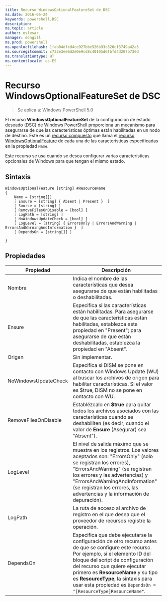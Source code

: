 ```yaml
---
title: Recurso WindowsOptionalFeatureSet de DSC
ms.date: 2016-05-24
keywords: powershell,DSC
description: 
ms.topic: article
author: eslesar
manager: dongill
ms.prod: powershell
ms.openlocfilehash: 1fab04dfcd4ce927bbe526b93c826cf3749a42a5
ms.sourcegitcommit: c732e3ee6d2e0e9cd8c40105d6fbfd4d207b730d
ms.translationtype: HT
ms.contentlocale: es-ES
---
```

# <a name="dsc-windowsoptionalfeatureset-resource"></a>Recurso WindowsOptionalFeatureSet de DSC

> Se aplica a: Windows PowerShell 5.0

El recurso **WindowsOptionalFeatureSet** de la configuración de estado deseado (DSC) de Windows PowerShell proporciona un mecanismo para asegurarse de que las características óptimas están habilitadas en un nodo de destino. Este es un [recurso compuesto](authoringResourceComposite.md) que llama el [recurso WindowsOptionalFeature](windowsOptionalFeatureResource.md) de cada una de las características especificadas en la propiedad `Name`.

Este recurso se usa cuando se desea configurar varias características opcionales de Windows para que tengan el mismo estado.

## <a name="syntax"></a>Sintaxis

```
WindowsOptionalFeature [string] #ResourceName
{
    Name = [string[]]
    [ Ensure = [string] { Absent | Present }  ]
    [ Source = [string] ] 
    [ RemoveFilesOnDisable = [bool] ]  
    [ LogPath = [string] ]
    [ NoWindowsUpdateCheck = [bool] ]
    [ LogLevel = [string] { ErrorsOnly | ErrorsAndWarning | ErrorsAndWarningAndInformation }  ]
    [ DependsOn = [string[]] ]
    
}
```

## <a name="properties"></a>Propiedades

|  Propiedad  |  Descripción   | 
|---|---| 
| Nombre| Indica el nombre de las características que desea asegurarse de que están habilitadas o deshabilitadas.| 
| Ensure| Especifica si las características están habilitadas. Para asegurarse de que las características están habilitadas, establezca esta propiedad en "Present"; para asegurarse de que están deshabilitadas, establezca la propiedad en "Absent".|
| Origen| Sin implementar.|
| NoWindowsUpdateCheck| Especifica si DISM se pone en contacto con Windows Update (WU) al buscar los archivos de origen para habilitar características. Si el valor es $true, DISM no se pone en contacto con WU.|
| RemoveFilesOnDisable| Establézcalo en **$true** para quitar todos los archivos asociados con las características cuando se deshabiliten (es decir, cuando el valor de **Ensure** (Asegurar) sea "Absent").|
| LogLevel| El nivel de salida máximo que se muestra en los registros. Los valores aceptados son: "ErrorsOnly" (solo se registran los errores), "ErrorsAndWarning" (se registran los errores y las advertencias) y "ErrorsAndWarningAndInformation" (se registran los errores, las advertencias y la información de depuración).|
| LogPath| La ruta de acceso al archivo de registro en el que desea que el proveedor de recursos registre la operación.| 
| DependsOn| Especifica que debe ejecutarse la configuración de otro recurso antes de que se configure este recurso. Por ejemplo, si el elemento ID del bloque del script de configuración del recurso que quiere ejecutar primero es __ResourceName__ y su tipo es __ResourceType__, la sintaxis para usar esta propiedad es `DependsOn = "[ResourceType]ResourceName"`.| 
 



